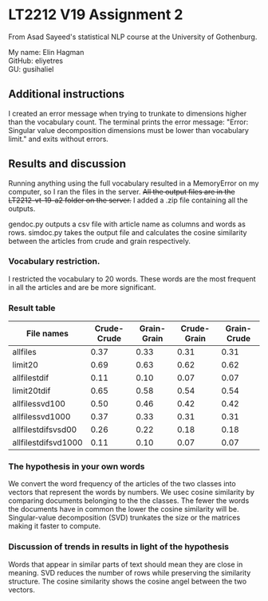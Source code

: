 # LT2212 V19 Assignment 2

From Asad Sayeed's statistical NLP course at the University of Gothenburg.

My name:    Elin Hagman\
GitHub:     eliyetres\
GU:         gusihaliel

## Additional instructions

I created an error message when trying to trunkate to dimensions higher than the vocabulary count. The terminal prints the error message: "Error: Singular value decomposition dimensions must be lower than vocabulary limit." and exits without errors.

## Results and discussion

Running anything using the full vocabulary resulted in a MemoryError on my computer, so I ran the files in the server. ~~All the output files are in the LT2212-vt-19-a2 folder on the server.~~
I added a .zip file containing all the outputs.

gendoc.py outputs a csv file with article name as columns and words as rows. simdoc.py takes the output file and calculates the cosine similarity between the  articles from crude and grain respectively.

### Vocabulary restriction.

I restricted the vocabulary to 20 words. These words are the most frequent in all the articles and are be more significant.

### Result table


File names | Crude-Crude  | Grain-Grain | Crude-Grain | Grain-Crude 
--- | --- | --- | --- | --- 
allfiles|0.37|0.33|0.31|0.31
limit20|0.69|0.63|0.62|0.62
allfilestdif|0.11|0.10|0.07|0.07
limit20tdif|0.65|0.58|0.54|0.54
allfilessvd100|0.50|0.46|0.42|0.42
allfilessvd1000|0.37|0.33|0.31|0.31
allfilestdifsvsd00|0.26|0.22|0.18|0.18
allfilestdifsvd1000|0.11|0.10|0.07|0.07


### The hypothesis in your own words

We convert the word frequency of the articles of the two classes into vectors that represent the words by numbers. We usec cosine similarity by comparing  documents belonging to the the classes. The fewer the words the documents have in common the lower the cosine similarity will be. Singular-value decomposition (SVD) trunkates the size or the matrices making it faster to compute.

### Discussion of trends in results in light of the hypothesis

Words that appear in similar parts of text should mean they are close in meaning. SVD reduces the number of rows while preserving the similarity structure. The cosine similarity shows the cosine angel between the two vectors.